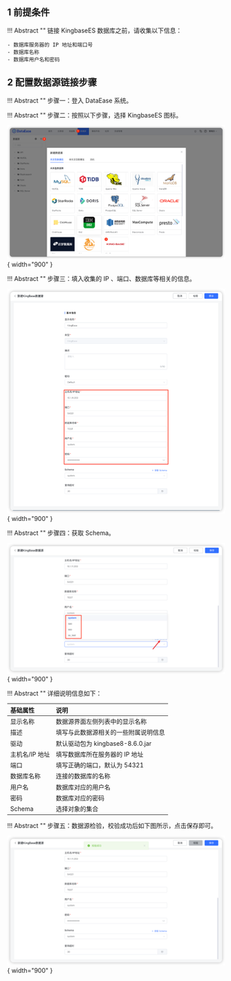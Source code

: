 ## 1 前提条件

!!! Abstract ""
    链接 KingbaseES 数据库之前，请收集以下信息：

    - 数据库服务器的 IP 地址和端口号
    - 数据库名称
    - 数据库用户名和密码

## 2 配置数据源链接步骤

!!! Abstract ""
    步骤一：登入 DataEase 系统。

!!! Abstract ""
    步骤二：按照以下步骤，选择 KingbaseES 图标。

![Oracle](../../img/datasource_configuration/KingBase1.png){ width="900" }

!!! Abstract ""
    步骤三：填入收集的 IP 、端口、数据库等相关的信息。

![Oracle](../../img/datasource_configuration/KingBase2.png){ width="900" }

!!! Abstract ""
    步骤四：获取 Schema。

![Oracle](../../img/datasource_configuration/KingBase_Schema.png){ width="900" }

!!! Abstract ""
    详细说明信息如下：

| 基础属性      | 说明                        |
|:----------|:--------------------------|
| 显示名称      | 数据源界面左侧列表中的显示名称           |   
| 描述        | 填写与此数据源相关的一些附属说明信息        |
| 驱动        | 默认驱动包为 kingbase8-8.6.0.jar |
| 主机名/IP 地址 | 填写数据库所在服务器的 IP 地址         |
| 端口        | 填写正确的端口，默认为 54321          |
| 数据库名称     | 连接的数据库的名称                 |
| 用户名       | 数据库对应的用户名                 |
| 密码        | 数据库对应的密码                  |
| Schema    | 选择对象的集合                   |

!!! Abstract ""
    步骤五：数据源检验，校验成功后如下图所示，点击保存即可。

![Oracle](../../img/datasource_configuration/KingBase3.png){ width="900" }